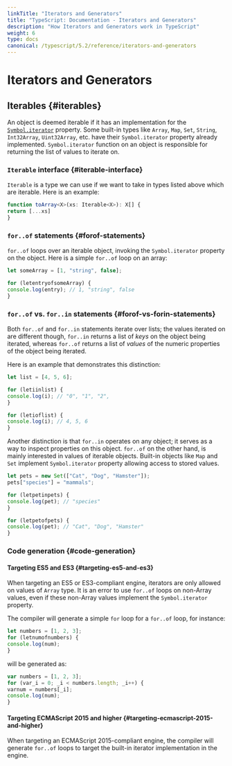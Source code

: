 ```yaml
---
linkTitle: "Iterators and Generators"
title: "TypeScript: Documentation - Iterators and Generators"
description: "How Iterators and Generators work in TypeScript"
weight: 6
type: docs
canonical: /typescript/5.2/reference/iterators-and-generators
---
```


# Iterators and Generators

## Iterables {#iterables}

An object is deemed iterable if it has an implementation for the [`Symbol.iterator`](/typescript/5.1/reference/symbols#symboliterator) property.
Some built-in types like `Array`, `Map`, `Set`, `String`, `Int32Array`, `Uint32Array`, etc. have their `Symbol.iterator` property already implemented.
`Symbol.iterator` function on an object is responsible for returning the list of values to iterate on.

### `Iterable` interface {#iterable-interface}

`Iterable` is a type we can use if we want to take in types listed above which are iterable. Here is an example:

```ts
function toArray<X>(xs: Iterable<X>): X[] {
return [...xs]
}
```

### `for..of` statements {#forof-statements}

`for..of` loops over an iterable object, invoking the `Symbol.iterator` property on the object.
Here is a simple `for..of` loop on an array:

```ts
let someArray = [1, "string", false];

for (letentryofsomeArray) {
console.log(entry); // 1, "string", false
}
```

### `for..of` vs. `for..in` statements {#forof-vs-forin-statements}

Both `for..of` and `for..in` statements iterate over lists; the values iterated on are different though, `for..in` returns a list of *keys* on the object being iterated, whereas `for..of` returns a list of *values* of the numeric properties of the object being iterated.

Here is an example that demonstrates this distinction:

```ts
let list = [4, 5, 6];

for (letiinlist) {
console.log(i); // "0", "1", "2",
}

for (letioflist) {
console.log(i); // 4, 5, 6
}
```

Another distinction is that `for..in` operates on any object; it serves as a way to inspect properties on this object.
`for..of` on the other hand, is mainly interested in values of iterable objects. Built-in objects like `Map` and `Set` implement `Symbol.iterator` property allowing access to stored values.

```ts
let pets = new Set(["Cat", "Dog", "Hamster"]);
pets["species"] = "mammals";

for (letpetinpets) {
console.log(pet); // "species"
}

for (letpetofpets) {
console.log(pet); // "Cat", "Dog", "Hamster"
}
```

### Code generation {#code-generation}

#### Targeting ES5 and ES3 {#targeting-es5-and-es3}

When targeting an ES5 or ES3-compliant engine, iterators are only allowed on values of `Array` type.
It is an error to use `for..of` loops on non-Array values, even if these non-Array values implement the `Symbol.iterator` property.

The compiler will generate a simple `for` loop for a `for..of` loop, for instance:

```ts
let numbers = [1, 2, 3];
for (letnumofnumbers) {
console.log(num);
}
```

will be generated as:

```js
var numbers = [1, 2, 3];
for (var_i = 0; _i < numbers.length; _i++) {
varnum = numbers[_i];
console.log(num);
}
```

#### Targeting ECMAScript 2015 and higher {#targeting-ecmascript-2015-and-higher}

When targeting an ECMAScript 2015-compliant engine, the compiler will generate `for..of` loops to target the built-in iterator implementation in the engine.
